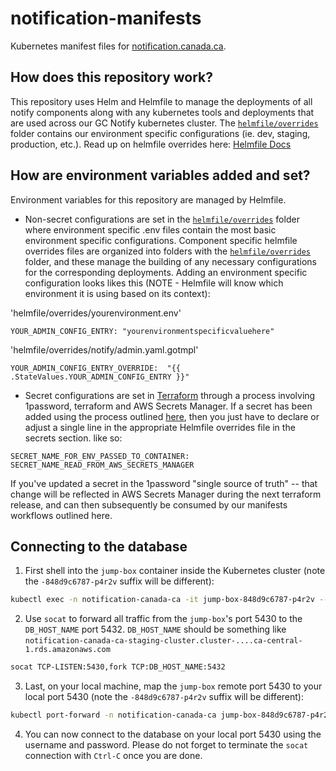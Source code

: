 # notification-manifests

Kubernetes manifest files for [notification.canada.ca](https://notification.canada.ca).

## How does this repository work?

This repository uses Helm and Helmfile to manage the deployments of all notify components along with any kubernetes tools and deployments that are used across our GC Notify kubernetes cluster. The  [`helmfile/overrides`](helmfile/overrides) folder contains our environment specific configurations (ie. dev, staging, production, etc.).  Read up on helmfile overrides here:
[Helmfile Docs](https://helmfile.readthedocs.io/en/latest/)

## How are environment variables added and set?

Environment variables for this repository are managed by Helmfile.  
* Non-secret configurations are set in the [`helmfile/overrides`](helmfile/overrides) folder where environment specific .env files contain the most basic environment specific configurations. Component specific helmfile overrides files are organized into folders with the [`helmfile/overrides`](helmfile/overrides) folder, and these manage the building of any necessary configurations for the corresponding deployments.
Adding an environment specific configuration looks likes this (NOTE - Helmfile will know which environment it is using based on its context):

'helmfile/overrides/yourenvironment.env'
```
YOUR_ADMIN_CONFIG_ENTRY: "yourenvironmentspecificvaluehere"
```

'helmfile/overrides/notify/admin.yaml.gotmpl'
```
YOUR_ADMIN_CONFIG_ENTRY_OVERRIDE:  "{{ .StateValues.YOUR_ADMIN_CONFIG_ENTRY }}"
```

* Secret configurations are set in [Terraform](https://github.com/cds-snc/notification-terraform) through a process involving 1password, terraform and AWS Secrets Manager.  If a secret has been added using the process outlined [here](https://github.com/cds-snc/notification-terraform/blob/main/docs/creatingSecrets.md), then you just have to declare or adjust a single line in the appropriate Helmfile overrides file in the secrets section. like so:
```
SECRET_NAME_FOR_ENV_PASSED_TO_CONTAINER: SECRET_NAME_READ_FROM_AWS_SECRETS_MANAGER 
```

If you've updated a secret in the 1password "single source of truth" -- that change will be reflected in AWS Secrets Manager during the next terraform release, and can then subsequently be consumed by our manifests workflows outlined here.

## Connecting to the database

1. First shell into the `jump-box` container inside the Kubernetes cluster (note the `-848d9c6787-p4r2v` suffix will be different):
```sh
kubectl exec -n notification-canada-ca -it jump-box-848d9c6787-p4r2v -- /bin/sh 
```

2. Use `socat` to forward all traffic from the `jump-box`'s port 5430 to the `DB_HOST_NAME` port 5432. `DB_HOST_NAME` should be something like `notification-canada-ca-staging-cluster.cluster-....ca-central-1.rds.amazonaws.com `
```sh
socat TCP-LISTEN:5430,fork TCP:DB_HOST_NAME:5432
```

3. Last, on your local machine, map the `jump-box` remote port 5430 to your local port 5430 (note the `-848d9c6787-p4r2v` suffix will be different):
```sh
kubectl port-forward -n notification-canada-ca jump-box-848d9c6787-p4r2v 5430:5430 
```

4. You can now connect to the database on your local port 5430 using the username and password. Please do not forget to terminate the `socat` connection with `Ctrl-C` once you are done.
